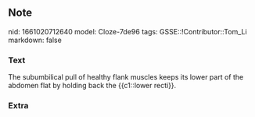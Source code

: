 ## Note
nid: 1661020712640
model: Cloze-7de96
tags: GSSE::!Contributor::Tom_Li
markdown: false

### Text
<div>
  The subumbilical pull of healthy flank muscles keeps its lower
  part of the abdomen flat by holding back the {{c1::lower recti}}.
</div>

### Extra

